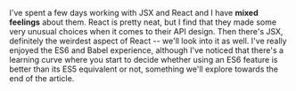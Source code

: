 I've spent a few days working with JSX and React and I have **mixed feelings** about them. React is pretty neat, but I find that they made some very unusual choices when it comes to their API design. Then there's JSX, definitely the weirdest aspect of React -- we'll look into it as well. I've really enjoyed the ES6 and Babel experience, although I've noticed that there's a learning curve where you start to decide whether using an ES6 feature is better than its ES5 equivalent or not, something we'll explore towards the end of the article.
